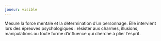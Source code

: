 ```yaml
---
joueur: visible
---
```

Mesure la force mentale et la détermination d’un personnage. Elle intervient lors des épreuves psychologiques : résister aux charmes, illusions, manipulations ou toute forme d’influence qui cherche à plier l’esprit.